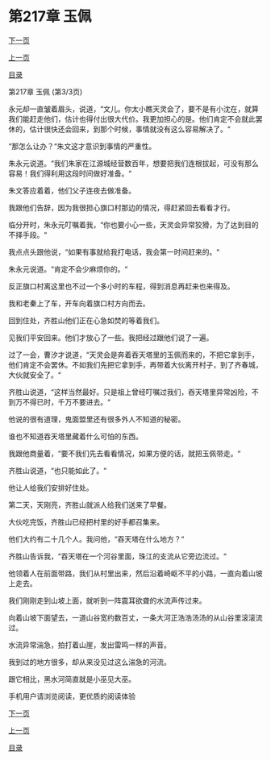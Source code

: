 <h1>第217章     玉佩</h1>
            <div><p><a href="./0651_%E7%AC%AC218%E7%AB%A0_%E9%B1%BC%E5%88%BA.md">下一页</a></p><p><a href="./0649_%E7%AC%AC217%E7%AB%A0_%E7%8E%89%E4%BD%A9.md">上一页</a></p><p><a href="../">目录</a></p></div>
            <div><p>第217章     玉佩 (第3/3页)</p><p>永元却一直皱着眉头，说道，“文儿。你太小瞧天灵会了，要不是有小沈在，就算我们能赶走他们，估计也得付出很大代价。我更加担心的是。他们肯定不会就此罢休的，估计很快还会回来，到那个时候，事情就没有这么容易解决了。“</p><p>“那怎么让办？“朱文这才意识到事情的严重性。</p><p>朱永元说道。“我们朱家在江源城经营数百年，想要把我们连根拔起，可没有那么容易！我们得利用这段时间做好准备。“</p><p>朱文答应着着，他们父子连夜去做准备。</p><p>我跟他们告辞，因为我很担心旗口村那边的情况，得赶紧回去看看才行。</p><p>临分开时，朱永元叮嘱着我，“你也要小心一些，天灵会异常狡猾，为了达到目的不择手段。“</p><p>我点点头跟他说，“如果有事就给我打电话，我会第一时间赶来的。“</p><p>朱永元说道。“肯定不会少麻烦你的。“</p><p>反正旗口村离这里也不过一个多小时的车程，得到消息再赶来也来得及。</p><p>我和老秦上了车，开车向着旗口村方向而去。</p><p>回到住处，齐胜山他们正在心急如焚的等着我们。</p><p>见我们平安回来。他们才放心了一些。我把经过跟他们说了一遍。</p><p>过了一会，曹汐才说道，“天灵会是奔着吞天塔里的玉佩而来的，不把它拿到手，他们肯定不会罢休。不如我们先把它拿到手，再带着大伙离开村子，到了齐春城，大伙就安全了。“</p><p>齐胜山说道，“这样当然最好。只是祖上曾经叮嘱过我们，吞天塔里异常凶险，不到万不得已时，千万不要进去。“</p><p>他说的很有道理，鬼面盟里还有很多外人不知道的秘密。</p><p>谁也不知道吞天塔里藏着什么可怕的东西。</p><p>我跟他商量着，“要不我们先去看看情况，如果方便的话，就把玉佩带走。“</p><p>齐胜山说道，“也只能如此了。“</p><p>他让人给我们安排好住处。</p><p>第二天，天刚亮，齐胜山就派人给我们送来了早餐。</p><p>大伙吃完饭，齐胜山已经把村里的好手都召集来。</p><p>他们大约有二十几个人。我问他，“吞天塔在什么地方？“</p><p>齐胜山告诉我，“吞天塔在一个河谷里面，珠江的支流从它旁边流过。“</p><p>他领着人在前面带路，我们从村里出来，然后沿着崎岖不平的小路，一直向着山坡上走去。</p><p>我们刚刚走到山坡上面，就听到一阵震耳欲聋的水流声传过来。</p><p>向着山坡下面望去，一道山谷宽约数百丈，一条大河正浩浩汤汤的从山谷里滚滚流过。</p><p>水流异常湍急，拍打着山崖，发出雷鸣一样的声音。</p><p>我到过的地方很多，却从来没见过这么湍急的河流。</p><p>跟它相比，黑水河简直就是小巫见大巫。</p><p>手机用户请浏览阅读，更优质的阅读体验</p></div>
            <div><p><a href="./0651_%E7%AC%AC218%E7%AB%A0_%E9%B1%BC%E5%88%BA.md">下一页</a></p><p><a href="./0649_%E7%AC%AC217%E7%AB%A0_%E7%8E%89%E4%BD%A9.md">上一页</a></p><p><a href="../">目录</a></p></div>